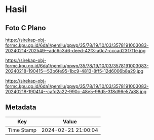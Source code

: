 # Hasil

## Foto C Plano

https://sirekap-obj-formc.kpu.go.id/6da1/pemilu/ppwp/35/78/19/10/03/3578191003083-20240214-202549--adc6c3d6-deed-42f3-a0c7-cccad23f711e.jpg

https://sirekap-obj-formc.kpu.go.id/6da1/pemilu/ppwp/35/78/19/10/03/3578191003083-20240218-190415--53b6fe95-1bc9-4813-8ff5-12d6006b8a29.jpg

https://sirekap-obj-formc.kpu.go.id/6da1/pemilu/ppwp/35/78/19/10/03/3578191003083-20240218-190414--cafd2a22-990c-48e5-98d5-318d96e57a88.jpg


## Metadata

| Key        | Value               |
| ---------- | ------------------- |
| Time Stamp | 2024-02-21 21:00:04 |



